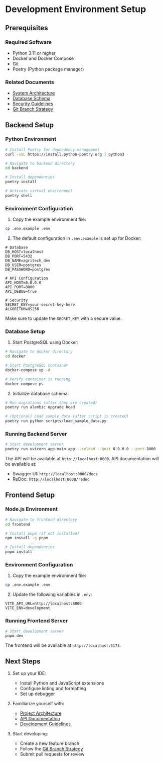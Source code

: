 # Development Environment Setup

## Prerequisites

### Required Software
- Python 3.11 or higher
- Docker and Docker Compose
- Git
- Poetry (Python package manager)

### Related Documents
- [System Architecture](../architecture/system_architecture.md)
- [Database Schema](../architecture/database_schema.md)
- [Security Guidelines](../guidelines/security.md)
- [Git Branch Strategy](../git_branch_strategy.md)

## Backend Setup

### Python Environment
```bash
# Install Poetry for dependency management
curl -sSL https://install.python-poetry.org | python3 -

# Navigate to backend directory
cd backend

# Install dependencies
poetry install

# Activate virtual environment
poetry shell
```

### Environment Configuration
1. Copy the example environment file:
```bash
cp .env.example .env
```

2. The default configuration in `.env.example` is set up for Docker:
```env
# Database
DB_HOST=localhost
DB_PORT=5432
DB_NAME=agritech_dev
DB_USER=postgres
DB_PASSWORD=postgres

# API Configuration
API_HOST=0.0.0.0
API_PORT=8000
API_DEBUG=true

# Security
SECRET_KEY=your-secret-key-here
ALGORITHM=HS256
```

Make sure to update the `SECRET_KEY` with a secure value.

### Database Setup
1. Start PostgreSQL using Docker:
```bash
# Navigate to docker directory
cd docker

# Start PostgreSQL container
docker-compose up -d

# Verify container is running
docker-compose ps
```

2. Initialize database schema:
```bash
# Run migrations (after they are created)
poetry run alembic upgrade head

# (Optional) Load sample data (after script is created)
poetry run python scripts/load_sample_data.py
```

### Running Backend Server
```bash
# Start development server
poetry run uvicorn app.main:app --reload --host 0.0.0.0 --port 8000
```

The API will be available at `http://localhost:8000`.
API documentation will be available at:
- Swagger UI: `http://localhost:8000/docs`
- ReDoc: `http://localhost:8000/redoc`

## Frontend Setup

### Node.js Environment
```bash
# Navigate to frontend directory
cd frontend

# Install pnpm (if not installed)
npm install -g pnpm

# Install dependencies
pnpm install
```

### Environment Configuration
1. Copy the example environment file:
```bash
cp .env.example .env
```

2. Update the following variables in `.env`:
```env
VITE_API_URL=http://localhost:8000
VITE_ENV=development
```

### Running Frontend Server
```bash
# Start development server
pnpm dev
```

The frontend will be available at `http://localhost:5173`.

## Next Steps

1. Set up your IDE:
   - Install Python and JavaScript extensions
   - Configure linting and formatting
   - Set up debugger

2. Familiarize yourself with:
   - [Project Architecture](../architecture/system_architecture.md)
   - [API Documentation](../api/README.md)
   - [Development Guidelines](../guidelines/README.md)

3. Start developing:
   - Create a new feature branch
   - Follow the [Git Branch Strategy](../git_branch_strategy.md)
   - Submit pull requests for review
